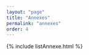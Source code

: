 ```yaml
---
layout: "page"
title: "Annexes"
permalink: "annexes"
order: 4
---
```


{% include listAnnexe.html %}
